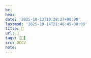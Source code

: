 ```yaml
---
bc:
hex:
date: '2025-10-13T10:28:27+08:00'
lastmod: '2025-10-14T21:46:45-08:00'
title: 􄮈
url: 􄮈
tags: [𦒦]
src: DCCV
note:
---
```

